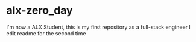 # alx-zero_day
I'm now a ALX Student, this is my first repository as a full-stack engineer
I edit readme for the second time

